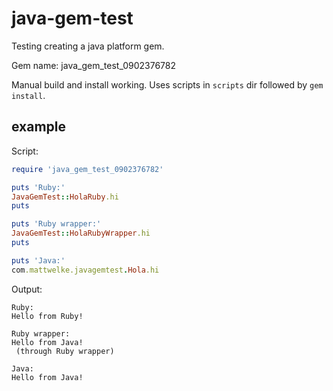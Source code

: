 # java-gem-test

Testing creating a java platform gem. 

Gem name: java_gem_test_0902376782

Manual build and install working. Uses scripts in `scripts` dir followed by `gem install`.

## example

Script:

```ruby
require 'java_gem_test_0902376782'

puts 'Ruby:'
JavaGemTest::HolaRuby.hi
puts

puts 'Ruby wrapper:'
JavaGemTest::HolaRubyWrapper.hi
puts

puts 'Java:'
com.mattwelke.javagemtest.Hola.hi
```

Output:

```
Ruby:
Hello from Ruby!

Ruby wrapper:
Hello from Java!
 (through Ruby wrapper)

Java:
Hello from Java!
```
